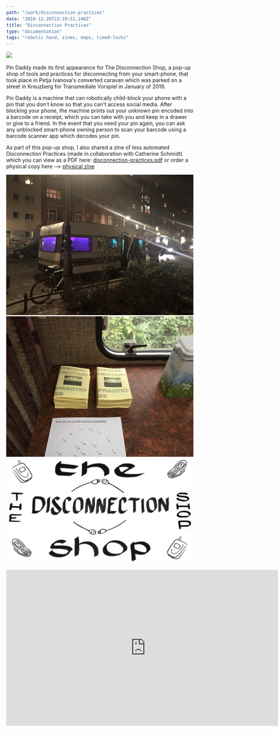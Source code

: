 ```yaml
---
path: "/work/disconnection-practices"
date: "2019-12-20T23:19:51.246Z"
title: "Disconnection Practices"
type: "documentation"
tags: "robotic hand, zines, maps, timed-locks"
---
```


![](disconnection-shop/front.jpg)

Pin Daddy made its first appearance for The Disconnection Shop, a pop-up shop of tools and practices for disconnecting from your smart-phone, that took place in Petja Ivanova's converted caravan which was parked on a street in Kreuzberg for Transmediale Vorspiel in January of 2019.

Pin Daddy is a machine that can robotically child-block your phone with a pin that you don't know so that you can't access social media. After blocking your phone, the machine prints out your unknown pin encoded into a barcode on a receipt, which you can take with you and keep in a drawer or give to a friend. In the event that you need your pin again, you can ask any unblocked smart-phone owning person to scan your barcode using a barcode scanner app which decodes your pin. 

As part of this pop-up shop, I also shared a zine of less automated Disconnection Practices (made in collaboration with Catherine Schmidt) which you can view as a PDF here: 
[disconnection-practices.pdf](https://arena-attachments.s3.amazonaws.com/3568310/9d8420005d1ff7ac32825f91553fa294.pdf?1549377955) 
or order a physical copy here --> [physical zine](http://canalswans.net/zines/disconnection-practices)

![](disconnection-shop/caravan.jpg)
![](disconnection-shop/zines.jpeg)
![](disconnection-shop/the-disconnection-shop.png)

<iframe src="https://player.vimeo.com/video/315455831" width="750" height="420" frameborder="0" allow="fullscreen" allowfullscreen></iframe>
